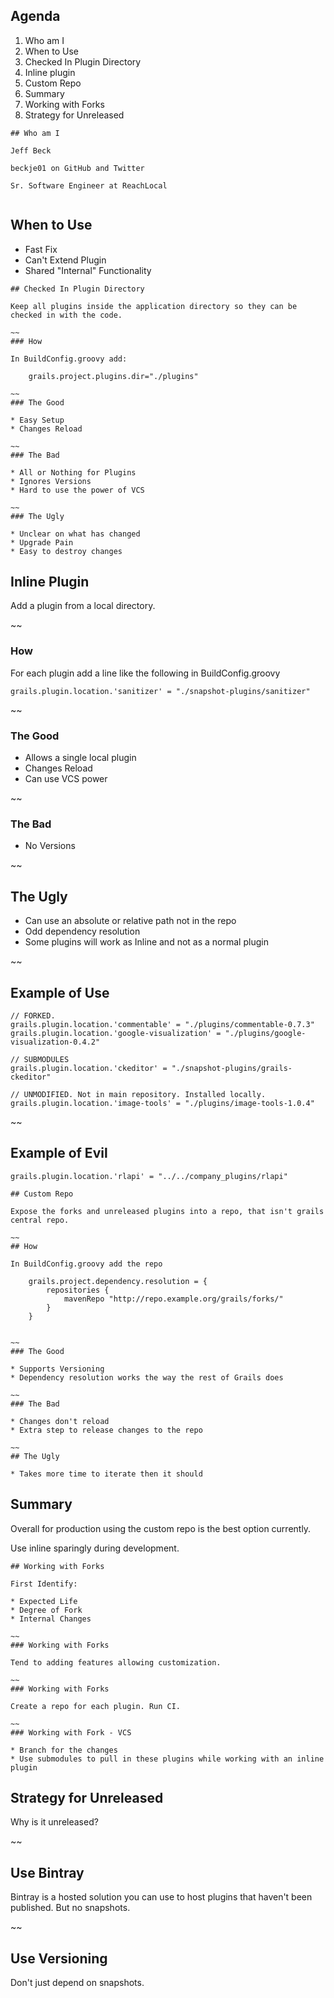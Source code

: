 ## Agenda
 <!-- Many times there are changes that need to happen to a plugin for use in your application, be it a patched bug fix, new features, or simply needing the unreleased bleeding edge code from the repo; but now you are left maintaining a fork. Additionally you may have plugins created to be internal only to share between a few applications but not to the outside world, now you need to deal with the internal plugins as well. Overall there are a few ways to deal with these types of plugins: checked in plugin directory, inline plugins, and custom repository. I will go through how each of these methods works and some of the advantages and disadvantages with each. I have used all these in production and will also share what has happened over time with some of these approaches. -->

1. Who am I
1. When to Use
1. Checked In Plugin Directory
1. Inline plugin
1. Custom Repo
1. Summary
1. Working with Forks
1. Strategy for Unreleased
<!-- 1. Gradle PoC? -->

~~~~
## Who am I

Jeff Beck

beckje01 on GitHub and Twitter

Sr. Software Engineer at ReachLocal


~~~~
## When to Use

* Fast Fix
* Can't Extend Plugin
* Shared "Internal" Functionality

~~~~
## Checked In Plugin Directory

Keep all plugins inside the application directory so they can be checked in with the code.

~~ 
### How

In BuildConfig.groovy add:

	grails.project.plugins.dir="./plugins"

~~
### The Good

* Easy Setup
* Changes Reload

~~
### The Bad

* All or Nothing for Plugins
* Ignores Versions
* Hard to use the power of VCS

~~
### The Ugly

* Unclear on what has changed
* Upgrade Pain
* Easy to destroy changes

~~~~
## Inline Plugin

Add a plugin from a local directory.

~~
### How

For each plugin add a line like the following in BuildConfig.groovy

	grails.plugin.location.'sanitizer' = "./snapshot-plugins/sanitizer"

~~
### The Good

* Allows a single local plugin
* Changes Reload
* Can use VCS power

~~
### The Bad

* No Versions

~~
## The Ugly

* Can use an absolute or relative path not in the repo
* Odd dependency resolution
* Some plugins will work as Inline and not as a normal plugin

~~
## Example of Use

	// FORKED.
	grails.plugin.location.'commentable' = "./plugins/commentable-0.7.3"
	grails.plugin.location.'google-visualization' = "./plugins/google-visualization-0.4.2"

	// SUBMODULES
	grails.plugin.location.'ckeditor' = "./snapshot-plugins/grails-ckeditor"

	// UNMODIFIED. Not in main repository. Installed locally.
	grails.plugin.location.'image-tools' = "./plugins/image-tools-1.0.4"

~~
## Example of Evil 

	grails.plugin.location.'rlapi' = "../../company_plugins/rlapi"

~~~~
## Custom Repo

Expose the forks and unreleased plugins into a repo, that isn't grails central repo.

~~
## How

In BuildConfig.groovy add the repo

	grails.project.dependency.resolution = {
		repositories {
			mavenRepo "http://repo.example.org/grails/forks/"
		}
	}


~~
### The Good

* Supports Versioning 
* Dependency resolution works the way the rest of Grails does

~~
### The Bad

* Changes don't reload
* Extra step to release changes to the repo

~~
## The Ugly

* Takes more time to iterate then it should

~~~~
## Summary

Overall for production using the custom repo is the best option currently.

Use inline sparingly during development.

~~~~
## Working with Forks

First Identify:

* Expected Life
* Degree of Fork
* Internal Changes

~~
### Working with Forks

Tend to adding features allowing customization.

~~
### Working with Forks

Create a repo for each plugin. Run CI. 

~~
### Working with Fork - VCS

* Branch for the changes
* Use submodules to pull in these plugins while working with an inline plugin

~~~~
## Strategy for Unreleased

Why is it unreleased?

~~
## Use Bintray

Bintray is a hosted solution you can use to host plugins that haven't been published. But no snapshots.

~~
## Use Versioning

Don't just depend on snapshots. 
